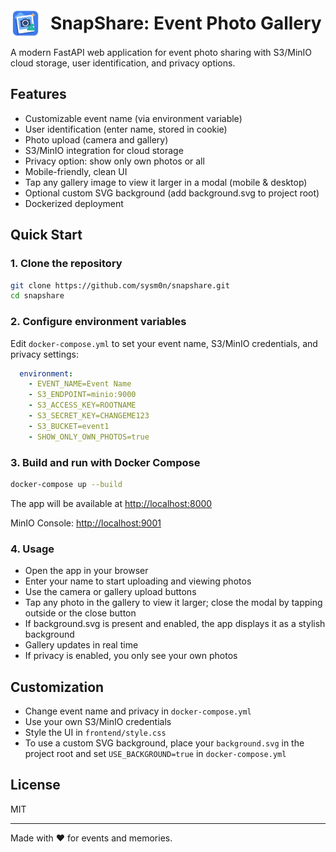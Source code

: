 <div style="display:flex;align-items:center;gap:16px;">
  <img src="frontend/logo.png" alt="SnapShare Logo" width="48" />
  <h1 style="margin:0;">SnapShare: Event Photo Gallery</h1>
</div>

A modern FastAPI web application for event photo sharing with S3/MinIO cloud storage, user identification, and privacy options.

## Features
- Customizable event name (via environment variable)
- User identification (enter name, stored in cookie)
- Photo upload (camera and gallery)
- S3/MinIO integration for cloud storage
- Privacy option: show only own photos or all
- Mobile-friendly, clean UI
- Tap any gallery image to view it larger in a modal (mobile & desktop)
- Optional custom SVG background (add background.svg to project root)
- Dockerized deployment

## Quick Start

### 1. Clone the repository
```bash
git clone https://github.com/sysm0n/snapshare.git
cd snapshare
```

### 2. Configure environment variables
Edit `docker-compose.yml` to set your event name, S3/MinIO credentials, and privacy settings:
```yaml
  environment:
    - EVENT_NAME=Event Name
    - S3_ENDPOINT=minio:9000
    - S3_ACCESS_KEY=ROOTNAME
    - S3_SECRET_KEY=CHANGEME123
    - S3_BUCKET=event1
    - SHOW_ONLY_OWN_PHOTOS=true
```

### 3. Build and run with Docker Compose
```bash
docker-compose up --build
```

The app will be available at [http://localhost:8000](http://localhost:8000)

MinIO Console: [http://localhost:9001](http://localhost:9001)

### 4. Usage
- Open the app in your browser
- Enter your name to start uploading and viewing photos
- Use the camera or gallery upload buttons
- Tap any photo in the gallery to view it larger; close the modal by tapping outside or the close button
- If background.svg is present and enabled, the app displays it as a stylish background
- Gallery updates in real time
- If privacy is enabled, you only see your own photos

## Customization
- Change event name and privacy in `docker-compose.yml`
- Use your own S3/MinIO credentials
- Style the UI in `frontend/style.css`
- To use a custom SVG background, place your `background.svg` in the project root and set `USE_BACKGROUND=true` in `docker-compose.yml`

## License
MIT

---
Made with ❤️ for events and memories.
